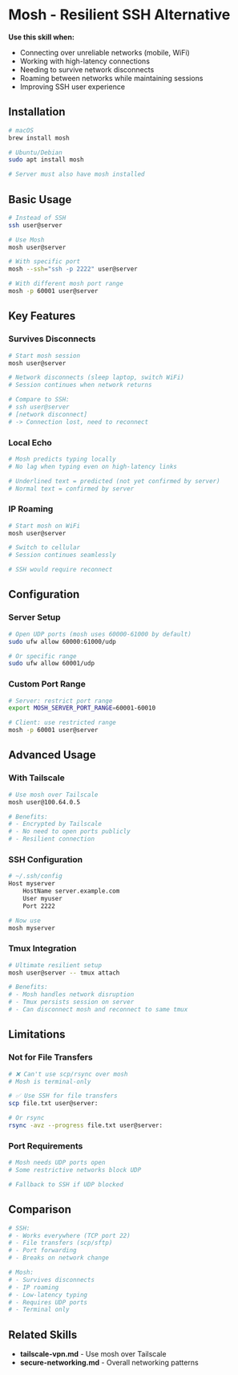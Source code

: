 # Mosh - Resilient SSH Alternative

**Use this skill when:**
- Connecting over unreliable networks (mobile, WiFi)
- Working with high-latency connections
- Needing to survive network disconnects
- Roaming between networks while maintaining sessions
- Improving SSH user experience

## Installation

```bash
# macOS
brew install mosh

# Ubuntu/Debian
sudo apt install mosh

# Server must also have mosh installed
```

## Basic Usage

```bash
# Instead of SSH
ssh user@server

# Use Mosh
mosh user@server

# With specific port
mosh --ssh="ssh -p 2222" user@server

# With different mosh port range
mosh -p 60001 user@server
```

## Key Features

### Survives Disconnects

```bash
# Start mosh session
mosh user@server

# Network disconnects (sleep laptop, switch WiFi)
# Session continues when network returns

# Compare to SSH:
# ssh user@server
# [network disconnect]
# -> Connection lost, need to reconnect
```

### Local Echo

```bash
# Mosh predicts typing locally
# No lag when typing even on high-latency links

# Underlined text = predicted (not yet confirmed by server)
# Normal text = confirmed by server
```

### IP Roaming

```bash
# Start mosh on WiFi
mosh user@server

# Switch to cellular
# Session continues seamlessly

# SSH would require reconnect
```

## Configuration

### Server Setup

```bash
# Open UDP ports (mosh uses 60000-61000 by default)
sudo ufw allow 60000:61000/udp

# Or specific range
sudo ufw allow 60001/udp
```

### Custom Port Range

```bash
# Server: restrict port range
export MOSH_SERVER_PORT_RANGE=60001-60010

# Client: use restricted range
mosh -p 60001 user@server
```

## Advanced Usage

### With Tailscale

```bash
# Use mosh over Tailscale
mosh user@100.64.0.5

# Benefits:
# - Encrypted by Tailscale
# - No need to open ports publicly
# - Resilient connection
```

### SSH Configuration

```bash
# ~/.ssh/config
Host myserver
    HostName server.example.com
    User myuser
    Port 2222

# Now use
mosh myserver
```

### Tmux Integration

```bash
# Ultimate resilient setup
mosh user@server -- tmux attach

# Benefits:
# - Mosh handles network disruption
# - Tmux persists session on server
# - Can disconnect mosh and reconnect to same tmux
```

## Limitations

### Not for File Transfers

```bash
# ❌ Can't use scp/rsync over mosh
# Mosh is terminal-only

# ✅ Use SSH for file transfers
scp file.txt user@server:

# Or rsync
rsync -avz --progress file.txt user@server:
```

### Port Requirements

```bash
# Mosh needs UDP ports open
# Some restrictive networks block UDP

# Fallback to SSH if UDP blocked
```

## Comparison

```bash
# SSH:
# - Works everywhere (TCP port 22)
# - File transfers (scp/sftp)
# - Port forwarding
# - Breaks on network change

# Mosh:
# - Survives disconnects
# - IP roaming
# - Low-latency typing
# - Requires UDP ports
# - Terminal only
```

## Related Skills

- **tailscale-vpn.md** - Use mosh over Tailscale
- **secure-networking.md** - Overall networking patterns
